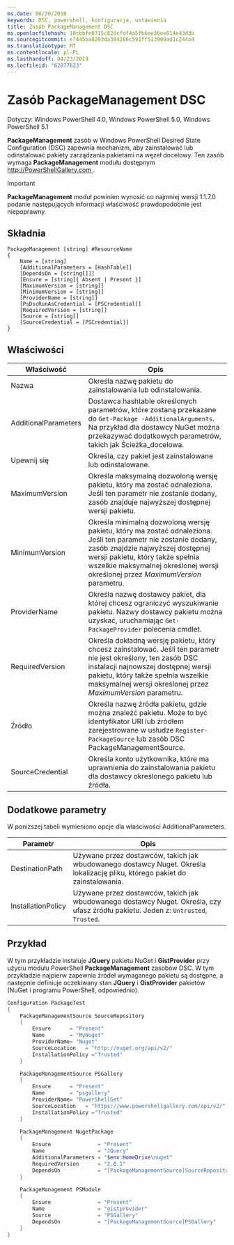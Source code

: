 ```yaml
---
ms.date: 06/20/2018
keywords: DSC, powershell, konfiguracja, ustawienia
title: Zasób PackageManagement DSC
ms.openlocfilehash: 18cbbfe0715c82dcfdf4a5fb6ee36ee814e43d3b
ms.sourcegitcommit: e7445ba8203da304286c591ff513900ad1c244a4
ms.translationtype: MT
ms.contentlocale: pl-PL
ms.lasthandoff: 04/23/2019
ms.locfileid: "62077623"
---
```

# <a name="dsc-packagemanagement-resource"></a>Zasób PackageManagement DSC

Dotyczy: Windows PowerShell 4.0, Windows PowerShell 5.0, Windows PowerShell 5.1

**PackageManagement** zasób w Windows PowerShell Desired State Configuration (DSC) zapewnia mechanizm, aby zainstalować lub odinstalować pakiety zarządzania pakietami na węzeł docelowy. Ten zasób wymaga **PackageManagement** modułu dostępnym [ http://PowerShellGallery.com ](http://PowerShellGallery.com).

> [!IMPORTANT]
> **PackageManagement** moduł powinien wynosić co najmniej wersji 1.1.7.0 podanie następujących informacji właściwość prawdopodobnie jest niepoprawny.

## <a name="syntax"></a>Składnia

```
PackageManagement [string] #ResourceName
{
    Name = [string]
    [AdditionalParameters = [HashTable]]
    [DependsOn = [string[]]]
    [Ensure = [string]{ Absent | Present }]
    [MaximumVersion = [string]]
    [MinimumVersion = [string]]
    [ProviderName = [string]]
    [PsDscRunAsCredential = [PSCredential]]
    [RequiredVersion = [string]]
    [Source = [string]]
    [SourceCredential = [PSCredential]]
}
```

## <a name="properties"></a>Właściwości

| Właściwość | Opis |
| --- | --- |
| Nazwa| Określa nazwę pakietu do zainstalowania lub odinstalowania.|
| AdditionalParameters| Dostawca hashtable określonych parametrów, które zostaną przekazane do `Get-Package -AdditionalArguments`. Na przykład dla dostawcy NuGet można przekazywać dodatkowych parametrów, takich jak Ścieżka_docelowa.|
| Upewnij się| Określa, czy pakiet jest zainstalowane lub odinstalowane.|
| MaximumVersion|Określa maksymalną dozwoloną wersję pakietu, który ma zostać odnaleziona. Jeśli ten parametr nie zostanie dodany, zasób znajduje najwyższej dostępnej wersji pakietu.|
| MinimumVersion|Określa minimalną dozwoloną wersję pakietu, który ma zostać odnaleziona. Jeśli ten parametr nie zostanie dodany, zasób znajdzie najwyższej dostępnej wersji pakietu, który także spełnia wszelkie maksymalnej określonej wersji określonej przez _MaximumVersion_ parametru.|
| ProviderName| Określa nazwę dostawcy pakiet, dla której chcesz ograniczyć wyszukiwanie pakietu. Nazwy dostawcy pakietu można uzyskać, uruchamiając `Get-PackageProvider` polecenia cmdlet.|
| RequiredVersion| Określa dokładną wersję pakietu, który chcesz zainstalować. Jeśli ten parametr nie jest określony, ten zasób DSC instalacji najnowszej dostępnej wersji pakietu, który także spełnia wszelkie maksymalnej wersji określonej przez _MaximumVersion_ parametru.|
| Źródło| Określa nazwę źródła pakietu, gdzie można znaleźć pakietu. Może to być identyfikator URI lub źródłem zarejestrowane w usłudze `Register-PackageSource` lub zasób DSC PackageManagementSource.|
| SourceCredential | Określa konto użytkownika, które ma uprawnienia do zainstalowania pakietu dla dostawcy określonego pakietu lub źródła.|

## <a name="additional-parameters"></a>Dodatkowe parametry

W poniższej tabeli wymieniono opcje dla właściwości AdditionalParameters.

| Parametr | Opis |
| --- | --- |
| DestinationPath| Używane przez dostawców, takich jak wbudowanego dostawcy Nuget. Określa lokalizację pliku, którego pakiet do zainstalowania.|
| InstallationPolicy| Używane przez dostawców, takich jak wbudowanego dostawcy Nuget. Określa, czy ufasz źródłu pakietu. Jeden z: `Untrusted`, `Trusted`.|

## <a name="example"></a>Przykład

W tym przykładzie instaluje **JQuery** pakietu NuGet i **GistProvider** przy użyciu modułu PowerShell **PackageManagement** zasobów DSC. W tym przykładzie najpierw zapewnia źródeł wymaganego pakietu są dostępne, a następnie definiuje oczekiwany stan **JQuery** i **GistProvider** pakietów (NuGet i programu PowerShell, odpowiednio).

```powershell
Configuration PackageTest
{
    PackageManagementSource SourceRepository
    {
        Ensure      = "Present"
        Name        = "MyNuget"
        ProviderName= "Nuget"
        SourceLocation   = "http://nuget.org/api/v2/"
        InstallationPolicy ="Trusted"
    }

    PackageManagementSource PSGallery
    {
        Ensure      = "Present"
        Name        = "psgallery"
        ProviderName= "PowerShellGet"
        SourceLocation   = "https://www.powershellgallery.com/api/v2/"
        InstallationPolicy ="Trusted"
    }

    PackageManagement NugetPackage
    {
        Ensure               = "Present"
        Name                 = "JQuery"
        AdditionalParameters = "$env:HomeDrive\nuget"
        RequiredVersion      = "2.0.1"
        DependsOn            = "[PackageManagementSource]SourceRepository"
    }

    PackageManagement PSModule
    {
        Ensure               = "Present"
        Name                 = "gistprovider"
        Source               = "PSGallery"
        DependsOn            = "[PackageManagementSource]PSGallery"
    }
}
```